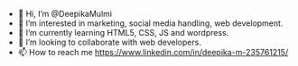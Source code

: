 - 👋 Hi, I’m @DeepikaMulmi
- 👀 I’m interested in marketing, social media handling, web development.
- 🌱 I’m currently learning HTML5, CSS, JS and wordpress.
- 💞️ I’m looking to collaborate with web developers.
- 📫 How to reach me https://www.linkedin.com/in/deepika-m-235761215/

<!---
DeepikaMulmi/DeepikaMulmi is a ✨ special ✨ repository because its `README.md` (this file) appears on your GitHub profile.
You can click the Preview link to take a look at your changes.
--->
